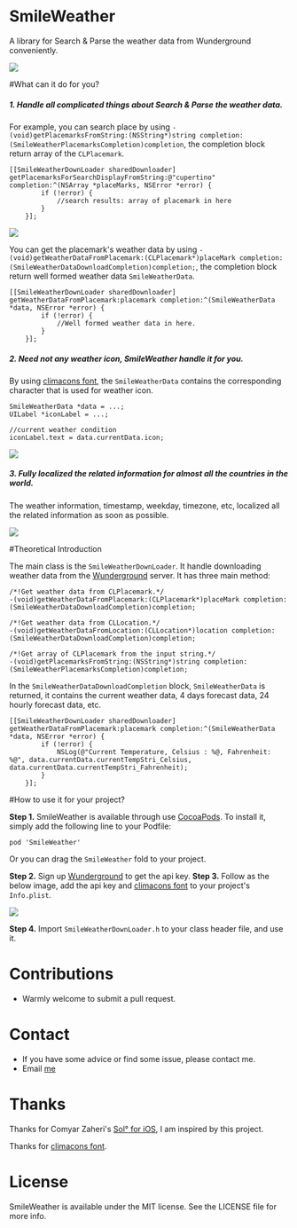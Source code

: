 # SmileWeather

A library for Search & Parse the weather data from Wunderground conveniently.

![](https://raw.githubusercontent.com/liu044100/SmileWeather/master/SmileWeather-Example/demo_gif/pro_big.png)

#What can it do for you?


##### 1. Handle all complicated things about Search & Parse the weather data.

For example, you can search place by using `-(void)getPlacemarksFromString:(NSString*)string completion:(SmileWeatherPlacemarksCompletion)completion`, the completion block return array of the `CLPlacemark`.

```
[[SmileWeatherDownLoader sharedDownloader] getPlacemarksForSearchDisplayFromString:@"cupertino" completion:^(NSArray *placeMarks, NSError *error) {
        if (!error) {
            //search results: array of placemark in here
        }
    }];
```

![](https://raw.githubusercontent.com/liu044100/SmileWeather/master/SmileWeather-Example/demo_gif/search.png)

You can get the placemark's weather data by using `-(void)getWeatherDataFromPlacemark:(CLPlacemark*)placeMark completion:(SmileWeatherDataDownloadCompletion)completion;`, the completion block return well formed weather data `SmileWeatherData`.

```
[[SmileWeatherDownLoader sharedDownloader] getWeatherDataFromPlacemark:placemark completion:^(SmileWeatherData *data, NSError *error) {
        if (!error) {
            //Well formed weather data in here.
        }
    }];
```


##### 2. Need not any weather icon, SmileWeather handle it for you. 

By using [climacons font](http://adamwhitcroft.com/climacons/), the `SmileWeatherData` contains the corresponding character that is used for weather icon.

```
SmileWeatherData *data = ...;
UILabel *iconLabel = ...;

//current weather condition
iconLabel.text = data.currentData.icon;
```

![](https://raw.githubusercontent.com/liu044100/SmileWeather/master/SmileWeather-Example/demo_gif/climacons.png)

##### 3. Fully localized the related information for almost all the countries in the world.

The weather information, timestamp, weekday, timezone, etc, localized all the related information as soon as possible.

![](https://raw.githubusercontent.com/liu044100/SmileWeather/master/SmileWeather-Example/demo_gif/localization.png)

#Theoretical Introduction

The main class is the `SmileWeatherDownLoader`. It handle downloading weather data from the [Wunderground](http://www.wunderground.com) server. It has three main method:

```
/*!Get weather data from CLPlacemark.*/
-(void)getWeatherDataFromPlacemark:(CLPlacemark*)placeMark completion:(SmileWeatherDataDownloadCompletion)completion;

/*!Get weather data from CLLocation.*/
-(void)getWeatherDataFromLocation:(CLLocation*)location completion:(SmileWeatherDataDownloadCompletion)completion;

/*!Get array of CLPlacemark from the input string.*/
-(void)getPlacemarksFromString:(NSString*)string completion:(SmileWeatherPlacemarksCompletion)completion;
```

In the `SmileWeatherDataDownloadCompletion` block, `SmileWeatherData` is returned, it contains the current weather data, 4 days forecast data, 24 hourly forecast data, etc. 

```
[[SmileWeatherDownLoader sharedDownloader] getWeatherDataFromPlacemark:placemark completion:^(SmileWeatherData *data, NSError *error) {
        if (!error) {
            NSLog(@"Current Temperature, Celsius : %@, Fahrenheit: %@", data.currentData.currentTempStri_Celsius, data.currentData.currentTempStri_Fahrenheit);
        }
    }];
```

#How to use it for your project?

**Step 1.** SmileWeather is available through use [CocoaPods](http://cocoapods.org). To install
it, simply add the following line to your Podfile:

```
pod 'SmileWeather'

```
Or you can drag the `SmileWeather` fold to your project.

**Step 2.** Sign up [Wunderground](http://www.wunderground.com/weather/api) to get the api key.
**Step 3.** Follow as the below image, add the api key and [climacons font](http://adamwhitcroft.com/climacons/) to your project's `Info.plist`. 

![](https://raw.githubusercontent.com/liu044100/SmileWeather/master/SmileWeather-Example/demo_gif/step1.png)

**Step 4.** Import `SmileWeatherDownLoader.h` to your class header file, and use it.



# Contributions

* Warmly welcome to submit a pull request.

# Contact

* If you have some advice or find some issue, please contact me.
* Email [me](liu044100@gmail.com)

# Thanks

Thanks for Comyar Zaheri's [Sol° for iOS](https://github.com/comyarzaheri/Sol), I am inspired by this project.

Thanks for [climacons font](http://adamwhitcroft.com/climacons/).

# License

SmileWeather is available under the MIT license. See the LICENSE file for more info.

